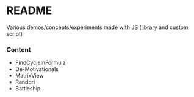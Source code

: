 # README #

Various demos/concepts/experiments made with JS (library and custom script) 

### Content ###

* FindCycleInFormula
* De-Motivationals
* MatrixView
* Randori
* Battleship